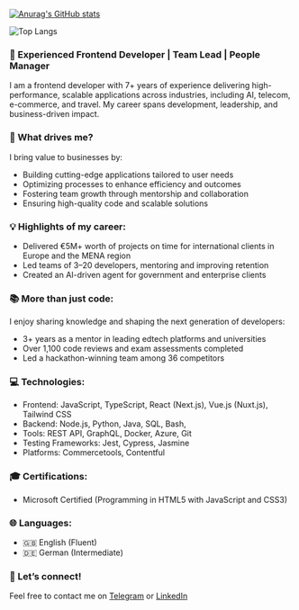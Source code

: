 [![Anurag's GitHub stats](https://github-readme-stats.vercel.app/api?username=kostrubin&include_all_commits=true&show_icons=true&hide=stars,issues,contribs&show=prs_merged,prs_merged_percentage&hide_rank=true&theme=transparent)](https://github.com/kostrubin/github-readme-stats&include_all_commits=true&show_icons=true&hide=stars,issues,contribs&show=prs_merged,prs_merged_percentage&hide_rank=true&theme=transparent)

![Top Langs](https://github-readme-stats.vercel.app/api/top-langs/?username=kostrubin&hide_progress=true&hide=html,css,vue,shell&exclude_repo=useless_box,functional,tdd,shop_solid,multithreading_1.2,multithreading_1.1,iterator_pattern,calculator_adapter,builder_pattern,socket,geo-service&theme=transparent)

### 🚀 Experienced Frontend Developer | Team Lead | People Manager

I am a frontend developer with 7+ years of experience delivering high-performance, scalable applications across industries, including AI, telecom, e-commerce, and travel. My career spans development, leadership, and business-driven impact.

### 🎯 What drives me?
I bring value to businesses by:
* Building cutting-edge applications tailored to user needs
* Optimizing processes to enhance efficiency and outcomes
* Fostering team growth through mentorship and collaboration
* Ensuring high-quality code and scalable solutions

### 💡 Highlights of my career:
* Delivered €5M+ worth of projects on time for international clients in Europe and the MENA region
* Led teams of 3–20 developers, mentoring and improving retention
* Created an AI-driven agent for government and enterprise clients

### 📚 More than just code:
I enjoy sharing knowledge and shaping the next generation of developers:
* 3+ years as a mentor in leading edtech platforms and universities
* Over 1,100 code reviews and exam assessments completed
* Led a hackathon-winning team among 36 competitors

### 💻 Technologies:
* Frontend: JavaScript, TypeScript, React (Next.js), Vue.js (Nuxt.js), Tailwind CSS
* Backend: Node.js, Python, Java, SQL, Bash,
* Tools: REST API, GraphQL, Docker, Azure, Git
* Testing Frameworks: Jest, Cypress, Jasmine
* Platforms: Commercetools, Contentful

### 🎓 Certifications:
* Microsoft Certified (Programming in HTML5 with JavaScript and CSS3)

### 🌐 Languages:
* 🇬🇧 English (Fluent)
* 🇩🇪 German (Intermediate)

### 🤝 Let’s connect!
Feel free to contact me on [Telegram](https://t.me/kostrubinio) or [LinkedIn](https://www.linkedin.com/in/kostrubinio) 

